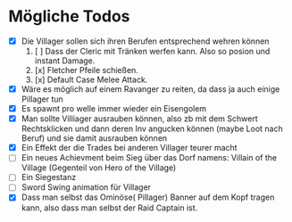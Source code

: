 # Mögliche Todos

- [x] Die Villager sollen sich ihren Berufen entsprechend wehren können 
  1. [ ]  Dass der Cleric mit Tränken werfen kann. Also so posion und instant Damage. 
  2. [x]  Fletcher Pfeile schießen. 
  3. [x]  Default Case Melee Attack. 
- [x] Wäre es möglich auf einem Ravanger zu reiten, da dass ja auch einige Pillager tun
- [x] Es spawnt pro welle immer wieder ein Eisengolem
- [x] Man sollte Villiager ausrauben können, also zb mit dem Schwert Rechtsklicken und dann deren Inv angucken können (maybe Loot nach Beruf) und sie damit ausrauben können
- [x] Ein Effekt der die Trades bei anderen Villager teurer macht 
- [ ] Ein neues Achievment beim Sieg über das Dorf namens: Villain of the Village (Gegenteil von Hero of the Village) 
- [ ] Ein Siegestanz 
- [ ] Sword Swing animation für Villager
- [x] Dass man selbst das Ominöse( Pillager) Banner auf dem Kopf tragen kann, also dass man selbst der Raid Captain ist.
